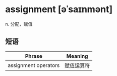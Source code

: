 # assignment [əˈsaɪnmənt]

n. 分配，赋值

## 短语

| Phrase               | Meaning    |
| -------------------- | ---------- |
| assignment operators | 赋值运算符 |